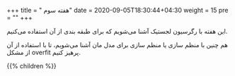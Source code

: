 +++
title = " هفته سوم"
date = 2020-09-05T18:30:44+04:30
weight = 15
pre = "<i class='fa fa-graduation-cap graduation_cap' ></i>"
+++

این هفته با رگرسیون لجستیک آشنا می‌شویم که
برای طبقه بندی از آن استفاده می‌کنیم.

هم چنین با منظم سازی یا منظم سازی برای مدل مان آشنا می‌شویم،
تا با استفاده از آن از مشکل overfit پرهیز کنیم.

{{% children  %}}